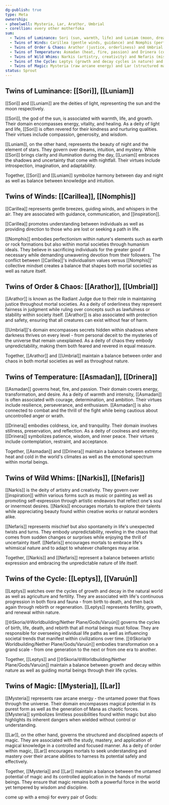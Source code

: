 ```yaml
---
dg-publish: true
type: Meta
ownership:
- pheelwell: Mysteria, Lar, Arathor, Umbrial
- corellion: every other motherfoka
sum:
  - Twins of Luminance: Sori (sun, warmth, life) and Luniam (moon, dreams, intuition)
  - Twins of Winds: Carillea (gentle winds, guidance) and Nomphis (perfectionism, humanism ideals)
  - Twins of Order & Chaos: Arathor (justice, orderliness) and Umbrial (secrets, chaos)
  - Twins of Temperature: Asmadan (heat, fire, passion) and Drinera (coldness, ice, tranquility)
  - Twins of Wild Whims: Narkis (artistry, creativity) and Nefaris (mischief, unpredictability)
  - Twins of the Cycle: Leptys (growth and decay cycles in nature) and Varuún (cycles in mortal beings' lives)
  - Twins of Magic: Mysteria (raw arcane energy) and Lar (structured magic discipline)
status: Sprout
---
```


## Twins of Luminance: [[Sori]], [[Luniam]]
[[Sori]] and [[Luniam]] are the deities of light, representing the sun and the moon respectively. 

[[Sori]], the god of the sun, is associated with warmth, life, and growth. Their domain encompasses energy, vitality, and healing. As a deity of light and life, [[Sori]] is often revered for their kindness and nurturing qualities. Their virtues include compassion, generosity, and wisdom.

[[Luniam]], on the other hand, represents the beauty of night and the element of stars. They govern over dreams, intuition, and mystery. While [[Sori]] brings clarity and illumination during the day, [[Luniam]] embraces the shadows and uncertainty that come with nightfall. Their virtues include introspection, imagination, and adaptability.

Together, [[Sori]] and [[Luniam]] symbolize harmony between day and night as well as balance between knowledge and intuition.

## Twins of Winds: [[Carillea]], [[Nomphis]]
[[Carillea]] represents gentle breezes, guiding winds, and whispers in the air. They are associated with guidance, communication, and [[inspiration]]. 

[[Carillea]] promotes understanding between individuals as well as providing direction to those who are lost or seeking a path in life.

[[Nomphis]] embodies perfectionism within nature's elements such as earth or rock formations but also within mortal societies through humanism ideals. They believe in sacrificing individuals for the greater good if necessary while demanding unwavering devotion from their followers. The conflict between [[Carillea]]'s individualism values versus [[Nomphis]]' collective mindset creates a balance that shapes both mortal societies as well as nature itself.

## Twins of Order & Chaos: [[Arathor]], [[Umbrial]]

[[Arathor]] is known as the Radiant Judge due to their role in maintaining justice throughout mortal societies. As a deity of orderliness they represent fairness in judgment while ruling over concepts such as lawfulness or stability within society itself. [[Arathor]] is also associated with protection and safety, ensuring that all creatures can exist without fear of harm.

[[Umbrial]]'s domain encompasses secrets hidden within shadows where darkness thrives on every level - from personal deceit to the mysteries of the universe that remain unexplained. As a deity of chaos they embody unpredictability, making them both feared and revered in equal measure.

Together, [[Arathor]] and [[Umbrial]] maintain a balance between order and chaos in both mortal societies as well as throughout nature.

## Twins of Temperature: [[Asmadan]], [[Drinera]]
[[Asmadan]] governs heat, fire, and passion. Their domain covers energy, transformation, and desire. As a deity of warmth and intensity, [[Asmadan]] is often associated with courage, determination, and ambition. Their virtues include resilience, perseverance, and enthusiasm. [[Asmadan]] is also connected to combat and the thrill of the fight while being cautious about uncontrolled anger or wrath.

[[Drinera]] embodies coldness, ice, and tranquility. Their domain involves stillness, preservation, and reflection. As a deity of coolness and serenity, [[Drinera]] symbolizes patience, wisdom, and inner peace. Their virtues include contemplation, restraint, and acceptance.

Together, [[Asmadan]] and [[Drinera]] maintain a balance between extreme heat and cold in the world's climates as well as the emotional spectrum within mortal beings.

## Twins of Wild Whims: [[Narkis]], [[Nefaris]]
[[Narkis]] is the deity of artistry and creativity. They govern over [[inspiration]] within various forms such as music or painting as well as promoting self-expression through artistic endeavors that reflect one's soul or innermost desires. [[Narkis]] encourages mortals to explore their talents while appreciating beauty found within creative works or natural wonders alike.

[[Nefaris]] represents mischief but also spontaneity in life's unexpected twists and turns. They embody unpredictability, reveling in the chaos that comes from sudden changes or surprises while enjoying the thrill of uncertainty itself. [[Nefaris]] encourages mortals to embrace life's whimsical nature and to adapt to whatever challenges may arise.

Together, [[Narkis]] and [[Nefaris]] represent a balance between artistic expression and embracing the unpredictable nature of life itself.

## Twins of the Cycle: [[Leptys]], [[Varuún]]
[[Leptys]] watches over the cycles of growth and decay in the natural world as well as agriculture and fertility. They are associated with life's continuous progression in both flora and fauna - from birth to death, and then back again through rebirth or regeneration. [[Leptys]] represents fertility, growth, and renewal within nature.

[[🌐Skoria/🌐Worldbuilding/Nether Plane/Gods/Varuún]] governs the cycles of birth, life, death, and rebirth that all mortal beings must follow. They are responsible for overseeing individual life paths as well as influencing societal trends that manifest within civilizations over time. [[🌐Skoria/🌐Worldbuilding/Nether Plane/Gods/Varuún]] embodies transformation on a grand scale - from one generation to the next or from one era to another.

Together, [[Leptys]] and [[🌐Skoria/🌐Worldbuilding/Nether Plane/Gods/Varuún]] maintain a balance between growth and decay within nature as well as guiding mortal beings through their life cycles.

## Twins of Magic: [[Mysteria]], [[Lar]]
[[Mysteria]] represents raw arcane energy - the untamed power that flows through the universe. Their domain encompasses magical potential in its purest form as well as the generation of Mana as chaotic forces. [[Mysteria]] symbolizes limitless possibilities found within magic but also highlights its inherent dangers when wielded without control or understanding.

[[Lar]], on the other hand, governs the structured and disciplined aspects of magic. They are associated with the study, mastery, and application of magical knowledge in a controlled and focused manner. As a deity of order within magic, [[Lar]] encourages mortals to seek understanding and mastery over their arcane abilities to harness its potential safely and effectively.

Together, [[Mysteria]] and [[Lar]] maintain a balance between the untamed potential of magic and its controlled application in the hands of mortal beings. They ensure that magic remains both a powerful force in the world yet tempered by wisdom and discipline.



come up with a emoji for every pair of Gods:

